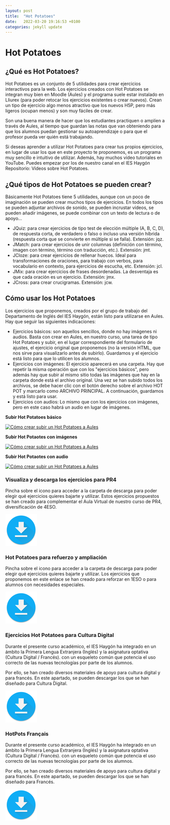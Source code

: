 ```yaml
---
layout: post
title:  "Hot Potatoes"
date:   2022-03-20 19:16:53 +0100
categories: jekyll update
---
```

# Hot Potatoes

## ¿Qué es Hot Potatoes?

Hot Potatoes es un conjunto de 5 utilidades para crear ejercicios interactivos para la web. Los ejercicios creados con Hot Potatoes se integran muy bien en Moodle (Aules) y el programa suele estar instalado en Lliurex (para poder retocar los ejercicios existentes o crear nuevos). Crean un tipo de ejercicio algo menos atractivo que los nuevos H5P, pero más ligeros (ocupan menos) y son muy fáciles de crear.

Son una buena manera de hacer que los estudiantes practiquen o amplíen a través de Aules, al tiempo que guardan las notas que van obteniendo para que los alumnos puedan gestionar su autoaprendizaje o para que el profesor pueda ver quién está trabajando.

Si deseas aprender a utilizar Hot Potatoes para crear tus propios ejercicios, en lugar de usar los que en este proyecto te proponemos, es un programa muy sencillo e intuitivo de utilizar. Además, hay muchos vídeo tutoriales en YouTube. Puedes empezar por los de nuestro canal en el IES Haygón Repositorio: Vídeos sobre Hot Potatoes.

## ¿Qué tipos de Hot Potatoes se pueden crear?

Básicamente Hot Potatoes tiene 5 utilidades, aunque con un poco de imaginación se pueden crear muchos tipos de ejercicios. En todos los tipos se pueden adjuntar archivos de sonido, se pueden incrustar vídeos, se pueden añadir imágenes, se puede combinar con un texto de lectura o de apoyo...

* JQuiz: para crear ejercicios de tipo test de elección múltiple (A, B, C, D), de respuesta corta, de verdadero o falso o incluso una versión híbrida (respuesta corta que se convierte en múltiple si se falla). Extensión: jqz.
* JMatch: para crear ejercicios de unir columnas (definición con término, imagen con término, término con traducción, etc.). Extensión: jmt.
* JCloze: para crear ejercicios de rellenar huecos. Ideal para transformaciones de oraciones, para trabajo con verbos, para vocabulario en contexto, para ejercicios de escucha, etc. Extensión: jcl.
* JMix: para crear ejercicios de frases desordenadas. La desventaja es que cada oración es un ejercicio. Extensión: jmx.
* JCross: para crear crucigramas. Extensión: jcw.

## Cómo usar los Hot Potatoes

Los ejercicios que proponemos, creados por el grupo de trabajo del Departamento de Inglés del IES Haygón, están listo para utilizarse en Aules. Hay que seguir las siguientes indicaciones:

* Ejercicios básicos: son aquellos sencillos, donde no hay imágenes ni audios. Basta con crear en Aules, en nuestro curso, una tarea de tipo Hot Potatoes y subir, en el lugar correspondiente del formulario de ajustes, el ejercicio original que proponemos (no la versión HTML, que nos sirve para visualizarlo antes de subirlo). Guardamos y el ejercicio está listo para que lo utilicen los alumnos.
* Ejercicios con imágenes: El ejercicio aparecerá en una carpeta. Hay que repetir la misma operación que con los "ejercicios básicos", pero además hay que subir al mismo sitio todas las imágenes que hay en la carpeta donde está el archivo original. Una vez se han subido todos los archivos, se debe hacer clic con el botón derecho sobre el archivo HOT POT y marcarlo como ARCHIVO PRINCIPAL. A continuación, guardamos y está listo para usar.
* Ejercicios con audios: Lo mismo que con los ejercicios con imágenes, pero en este caso habrá un audio en lugar de imágenes.

**Subir Hot Potatoes básico**

[![Cómo crear subir un Hot Potatoes a Aules](https://img.youtube.com/vi/G7HHUmjhZtQ/0.jpg)](https://youtu.be/G7HHUmjhZtQ)

**Subir Hot Potaotes con imágenes**

[![Cómo crear subir un Hot Potatoes a Aules](https://img.youtube.com/vi/waqf7Nt0KX4/0.jpg)](https://youtu.be/waqf7Nt0KX4)

**Subir Hot Potaotes con audio**

[![Cómo crear subir un Hot Potatoes a Aules](https://img.youtube.com/vi/odFD5d3qt-U/0.jpg)](https://youtu.be/odFD5d3qt-U)

### Visualiza y descarga los ejercicios para PR4

Pincha sobre el icono para acceder a la carpeta de descarga para poder elegir qué ejercicios quieres bajarte y utilizar. Estos ejercicios propuestos se han creado para complementar el Aula Virtual de nuestro curso de PR4, diversificación de 4ESO. 

[![Download](/resources/img/download.png)](https://www.dropbox.com/home/CEFIRE-ProyectoPR4-ACIS/01-PR4/EjerciciosWeb/HotPotatoesPR4)

### Hot Potatoes para refuerzo y ampliación
Pincha sobre el icono para acceder a la carpeta de descarga para poder elegir qué ejercicios quieres bajarte y utilizar. Los ejercicios que proponemos en este enlace se han creado para reforzar en 1ESO o para alumnos con necesidades especiales. 

[![Download](/resources/img/download.png)](https://www.dropbox.com/home/CEFIRE-ProyectoPR4-ACIS/02-ACIS/01-EjerciciosWeb/HotPotatoes)

### Ejercicios Hot Potatoes para Cultura Digital
Durante el presente curso académico, el IES Haygón ha integrado en un ámbito la Primera Lengua Extranjera (Inglés) y la asignatura optativa (Cultura Digital / Francés). con un esqueleto común que potencia el uso correcto de las nuevas tecnologías por parte de los alumnos. 

Por ello, se han creado diversos materiales de apoyo para cultura digital y para francés.  En este apartado, se pueden descargar los que se han diseñado para Cultura Digital. 

[![Download](/resources/img/download.png)](https://www.dropbox.com/home/CEFIRE-ProyectoPR4-ACIS/06-CulturaDigital/DC-HotPotsDigitalCulture)

### HotPots Français
Durante el presente curso académico, el IES Haygón ha integrado en un ámbito la Primera Lengua Extranjera (Inglés) y la asignatura optativa (Cultura Digital / Francés). con un esqueleto común que potencia el uso correcto de las nuevas tecnologías por parte de los alumnos. 

Por ello, se han creado diversos materiales de apoyo para cultura digital y para francés.  En este apartado, se pueden descargar los que se han diseñado para Francés.

[![Download](/resources/img/download.png)](https://www.dropbox.com/home/CEFIRE-ProyectoPR4-ACIS/07%20Franc%C3%A9s/HotPotsFrances)